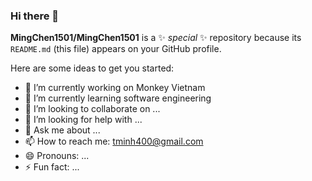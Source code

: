 ### Hi there 👋


**MingChen1501/MingChen1501** is a ✨ _special_ ✨ repository because its `README.md` (this file) appears on your GitHub profile.

Here are some ideas to get you started:

- 🔭 I’m currently working on Monkey Vietnam
- 🌱 I’m currently learning software engineering
- 👯 I’m looking to collaborate on ...
- 🤔 I’m looking for help with ...
- 💬 Ask me about ...
- 📫 How to reach me: tminh400@gmail.com
- 😄 Pronouns: ...
- ⚡ Fun fact: ...
